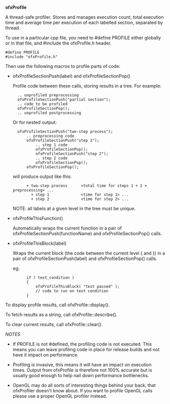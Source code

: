 
**ofxProfile**

A thread-safe profiler. Stores and manages execution count, total execution time and average time per execution of each labelled section, separated by thread.

To use in a particular cpp file, you need to #define PROFILE either globally or in that file, and #include the ofxProfile.h header. 

	#define PROFILE
	#include "ofxProfile.h"

Then use the following macros to profile parts of code:

* ofxProfileSectionPush(label) and ofxProfileSectionPop()

  Profile code between these calls, storing results in a tree.
  For example:

        .. unprofiled preprocessing
        ofxProfileSectionPush("partial section");
        .. code to be profiled
        ofxProfileSectionPop();
        .. unprofiled postprocessing

  Or for nested output:

        ofxProfileSectionPush("two-step process");
            .. preprocessing code
            ofxProfileSectionPush("step 1");
                .. step 1 code
                ofxProfileSectionPop();
                ofxProfileSectionPush("step 2");
                .. step 2 code
                ofxProfileSectionPop();
            ofxProfileSectionPop();

  will produce output like this:
 
            + two-step process      <total time for steps 1 + 2 + preprocessing> ...
			  + step 1              <time for step 1> ...
			  + step 2              <time for step 2> ...

  NOTE: all labels at a given level in the tree must be unique.

* ofxProfileThisFunction()

  Automatically wraps the current function in a pair of ofxProfileSectionPush(functionName) and ofxProfileSectionPop() calls.

* ofxProfileThisBlock(label)

  Wraps the current block (the code between the current level { and }) in a pair of ofxProfileSectionPush(label) and ofxProfileSectionPop() calls.  

  eg:

            if ( test_condition )
            {
                ofxProfileThisBlock( "test passed" );
                // code to run on test condition
            }


To display profile results, call ofxProfile::display(). 

To fetch results as a string, call ofxProfile::describe().

To clear current results, call ofxProfile::clear().
 
*NOTES*
 
* If PROFILE is not #defined, the profiling code is not executed. This means you can leave profiling code in place for release builds and not have it impact on performance.
 
* Profiling is invasive, this means it will have an impact on execution times. Output from ofxProfile is therefore not 100% accurate but is usually good enough to help nail down performance bottlenecks.
 
* OpenGL may do all sorts of interesting things behind your back, that ofxProfiler doesn't know about. If you want to profile OpenGL calls please use a proper OpenGL profiler instead.
 
